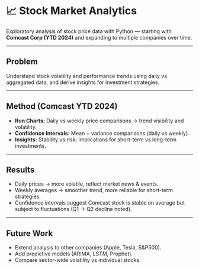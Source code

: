 # 📈 Stock Market Analytics  

Exploratory analysis of stock price data with Python — starting with **Comcast Corp (YTD 2024)** and expanding to multiple companies over time.  

---

## Problem  
Understand stock volatility and performance trends using daily vs aggregated data, and derive insights for investment strategies.  

---

## Method (Comcast YTD 2024)  
- **Run Charts:** Daily vs weekly price comparisons → trend visibility and volatility.  
- **Confidence Intervals:** Mean + variance comparisons (daily vs weekly).  
- **Insights:** Stability vs risk; implications for short-term vs long-term investments.  

---

## Results  
- Daily prices → more volatile, reflect market news & events.  
- Weekly averages → smoother trend, more reliable for short-term strategies.  
- Confidence intervals suggest Comcast stock is stable on average but subject to fluctuations (Q1 → Q2 decline noted).  

---

## Future Work  
- Extend analysis to other companies (Apple, Tesla, S&P500).  
- Add predictive models (ARIMA, LSTM, Prophet).  
- Compare sector-wide volatility vs individual stocks.  
